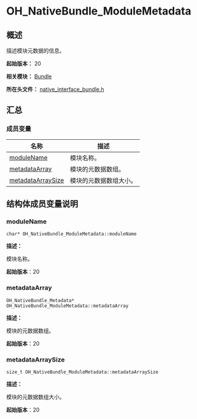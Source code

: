 # OH_NativeBundle_ModuleMetadata

## 概述

描述模块元数据的信息。

**起始版本：** 20

**相关模块：** [Bundle](_bundle.md)

**所在头文件：** [native_interface_bundle.h](native__interface__bundle.md)

## 汇总

### 成员变量

| 名称 | 描述 |
| -------- | -------- |
| [moduleName](#modulename) | 模块名称。 |
| [metadataArray](#metadataarray) | 模块的元数据数组。 |
| [metadataArraySize](#metadataarraysize) | 模块的元数据数组大小。 |

## 结构体成员变量说明

### moduleName

```
char* OH_NativeBundle_ModuleMetadata::moduleName
```

**描述：**

模块名称。

**起始版本**：20

### metadataArray

```
OH_NativeBundle_Metadata* OH_NativeBundle_ModuleMetadata::metadataArray
```

**描述：**

模块的元数据数组。

**起始版本**：20

### metadataArraySize

```
size_t OH_NativeBundle_ModuleMetadata::metadataArraySize
```

**描述：**

模块的元数据数组大小。

**起始版本**：20